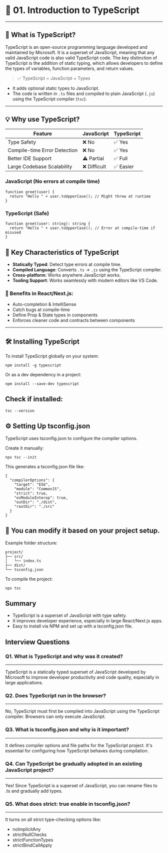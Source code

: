 # 📘 01. Introduction to TypeScript

---

## 📌 What is TypeScript?

TypeScript is an open-source programming language developed and maintained by Microsoft. It is a superset of JavaScript, meaning that any valid JavaScript code is also valid TypeScript code. The key distinction of TypeScript is the addition of static typing, which allows developers to define the types of variables, function parameters, and return values. 

> ✅ TypeScript = JavaScript + Types

- It adds optional static types to JavaScript.
- The code is written in `.ts` files and compiled to plain JavaScript (`.js`) using the TypeScript compiler (`tsc`).

---

## 💡 Why use TypeScript?

| Feature | JavaScript | TypeScript |
|--------|------------|------------|
| Type Safety | ❌ No | ✅ Yes |
| Compile-time Error Detection | ❌ No | ✅ Yes |
| Better IDE Support | ⚠️ Partial | ✅ Full |
| Large Codebase Scalability | ❌ Difficult | ✅ Easier |

### JavaScript (No errors at compile time)
```
function greet(user) {
  return "Hello " + user.toUpperCase(); // Might throw at runtime
}
```
### TypeScript (Safe)
```
function greet(user: string): string {
  return "Hello " + user.toUpperCase(); // Error at compile-time if misused
}
```
## 📌 Key Characteristics of TypeScript

- **Statically Typed**: Detect type errors at compile time.
- **Compiled Language**: Converts `.ts` → `.js` using the TypeScript compiler.
- **Cross-platform**: Works anywhere JavaScript works.
- **Tooling Support**: Works seamlessly with modern editors like VS Code.

### 🚀 Benefits in React/Next.js:
- Auto-completion & IntelliSense
- Catch bugs at compile-time
- Define Prop & State types in components
- Enforces cleaner code and contracts between components

---

## 🛠️ Installing TypeScript

To install TypeScript globally on your system:

```
npm install -g typescript
```
Or as a dev dependency in a project:

```
npm install --save-dev typescript
```
## Check if installed:

```
tsc --version
```
## ⚙️ Setting Up tsconfig.json
TypeScript uses tsconfig.json to configure the compiler options.

Create it manually:
```
npx tsc --init
```
This generates a tsconfig.json file like:

```
{
  "compilerOptions": {
    "target": "ES6",
    "module": "CommonJS",
    "strict": true,
    "esModuleInterop": true,
    "outDir": "./dist",
    "rootDir": "./src"
  }
}
```

## 🔧 You can modify it based on your project setup.

Example folder structure:
```
project/
├── src/
│   └── index.ts
├── dist/
└── tsconfig.json
```
To compile the project:

```
npx tsc
```

## Summary
- TypeScript is a superset of JavaScript with type safety.
- It improves developer experience, especially in large React/Next.js apps.
- Easy to install via NPM and set up with a tsconfig.json file.

## Interview Questions 

### Q1. What is TypeScript and why was it created?
---

TypeScript is a statically typed superset of JavaScript developed by Microsoft to improve developer productivity and code quality, especially in large applications.

### Q2. Does TypeScript run in the browser?
---
No, TypeScript must first be compiled into JavaScript using the TypeScript compiler. Browsers can only execute JavaScript.

### Q3. What is tsconfig.json and why is it important?
---
It defines compiler options and file paths for the TypeScript project. It's essential for configuring how TypeScript behaves during compilation.

### Q4. Can TypeScript be gradually adopted in an existing JavaScript project?
---
Yes! Since TypeScript is a superset of JavaScript, you can rename files to .ts and gradually add types.

### Q5. What does strict: true enable in tsconfig.json?
---
It turns on all strict type-checking options like:
- noImplicitAny
- strictNullChecks
- strictFunctionTypes
- strictBindCallApply

